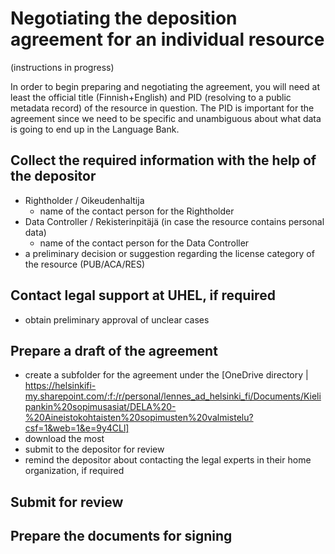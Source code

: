 # Negotiating the deposition agreement for an individual resource

(instructions in progress)

In order to begin preparing and negotiating the agreement, you will need at least the official title (Finnish+English) and PID (resolving to a public metadata record) of the resource in question. 
The PID is important for the agreement since we need to be specific and unambiguous about what data is going to end up in the Language Bank.

## Collect the required information with the help of the depositor

  * Rightholder / Oikeudenhaltija
    * name of the contact person for the Rightholder
  * Data Controller / Rekisterinpitäjä (in case the resource contains personal data)
    * name of the contact person for the Data Controller
  * a preliminary decision or suggestion regarding the license category of the resource (PUB/ACA/RES)

## Contact legal support at UHEL, if required

  * obtain preliminary approval of unclear cases

## Prepare a draft of the agreement

  * create a subfolder for the agreement under the [OneDrive directory | https://helsinkifi-my.sharepoint.com/:f:/r/personal/lennes_ad_helsinki_fi/Documents/Kielipankin%20sopimusasiat/DELA%20-%20Aineistokohtaisten%20sopimusten%20valmistelu?csf=1&web=1&e=9y4CLl]
  * download the most
  * submit to the depositor for review
  * remind the depositor about contacting the legal experts in their home organization, if required

## Submit for review

## Prepare the documents for signing



